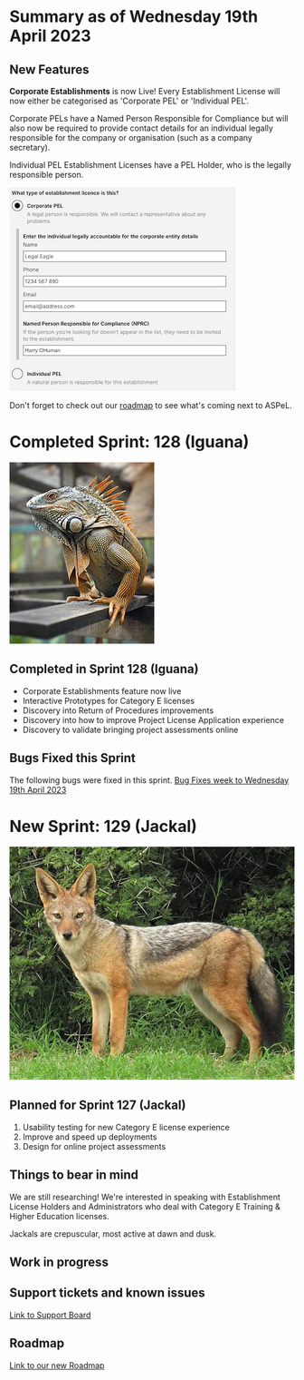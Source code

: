 # Summary as of Wednesday 19th April 2023

## New Features

**Corporate Establishments** is now Live! Every Establishment License will now either be categorised as 'Corporate PEL' or 'Individual PEL'.

Corporate PELs have a Named Person Responsible for Compliance but will also now be required to provide contact details for an individual legally responsible for the company or organisation (such as a company secretary).

Individual PEL Establishment Licenses have a PEL Holder, who is the legally responsible person.

![Corporate PEL](graphs/corporate_PEL.jpg)

Don't forget to check out our [roadmap](https://roadmap.prodpad.com/937455be-8d08-11ed-aa53-2a7db0eb1d9c) to see what's coming next to ASPeL.

# Completed Sprint: 128 (Iguana)
![Patricia Guillory, CC BY-SA 4.0 <https://creativecommons.org/licenses/by-sa/4.0>, via Wikimedia Commons](graphs/256px-Male_Green_Iguana_Belize.jpg)


## Completed in Sprint 128 (Iguana)
* Corporate Establishments feature now live
* Interactive Prototypes for Category E licenses
* Discovery into Return of Procedures improvements
* Discovery into how to improve Project License Application experience
* Discovery to validate bringing project assessments online

## Bugs Fixed this Sprint
The following bugs were fixed in this sprint.
[Bug Fixes week to Wednesday 19th April 2023](graphs/bugs20042023.png)


# New Sprint: 129 (Jackal)

![Christiaan Viljoen, CC BY 4.0 <https://creativecommons.org/licenses/by/4.0>, via Wikimedia Commons](graphs/L._m._mesomelas,_Sunday's_River_Valley_Local_Municipality_3.jpg)

## Planned for Sprint 127 (Jackal)
1. Usability testing for new Category E license experience
2. Improve and speed up deployments
3. Design for online project assessments


## Things to bear in mind
We are still researching! We're interested in speaking with Establishment License Holders and Administrators who deal with Category E Training & Higher Education licenses.

Jackals are crepuscular, most active at dawn and dusk.


## Work in progress

## Support tickets and known issues
[Link to Support Board](https://collaboration.homeoffice.gov.uk/jira/secure/RapidBoard.jspa?rapidView=1717)


## Roadmap

[Link to our new Roadmap](https://roadmap.prodpad.com/937455be-8d08-11ed-aa53-2a7db0eb1d9c)
